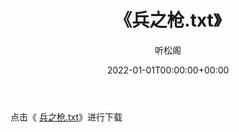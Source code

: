﻿---
title:  《兵之枪.txt》
date:   2022-01-01T00:00:00+00:00
author: 听松阁
layout: post
permalink: /兵之枪/
categories: 小说
tags: [小说]
---

点击《 [兵之枪.txt](http://img.660000.xyz/bookstukust/book/bntxt/10/兵之枪.txt)》进行下载